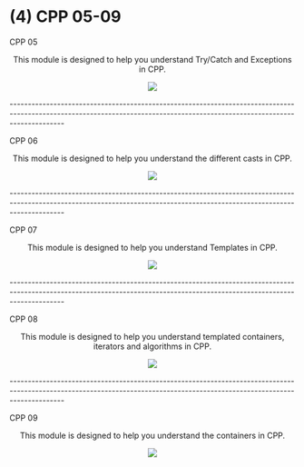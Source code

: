 # <head>(4) CPP 05-09</head>

<head> CPP 05</head>

<p align="center">This module is designed to help you understand Try/Catch and Exceptions in CPP.</p>

<p align="center">
      	<img src="https://img.shields.io/badge/score-100%2F100-brightgreen?style=for-the-badge" />

<p>---------------------------------------------------------------------------------------------------------------------------------------------------------------------------</p>

<head> CPP 06</head>

<p align="center">This module is designed to help you understand the different casts in CPP.</p>

<p align="center">
      	<img src="https://img.shields.io/badge/score-100%2F100-brightgreen?style=for-the-badge" />

<p>---------------------------------------------------------------------------------------------------------------------------------------------------------------------------</p>

<head> CPP 07</head>

<p align="center">This module is designed to help you understand Templates in CPP.</p>

<p align="center">
      	<img src="https://img.shields.io/badge/score-100%2F100-brightgreen?style=for-the-badge" />


<p>---------------------------------------------------------------------------------------------------------------------------------------------------------------------------</p>

<head> CPP 08</head>

<p align="center">This module is designed to help you understand templated containers, iterators and algorithms in CPP.</p>

<p align="center">
      	<img src="https://img.shields.io/badge/score-100%2F100-brightgreen?style=for-the-badge" />

<p>---------------------------------------------------------------------------------------------------------------------------------------------------------------------------</p>

<head> CPP 09</head>

<p align="center">This module is designed to help you understand the containers in CPP.</p>

<p align="center">
      	<img src="https://img.shields.io/badge/score-80%2F100-brightgreen?style=for-the-badge" />
